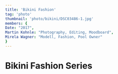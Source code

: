 ```yaml
---
title: 'Bikini Fashion'
tag: 'photo'
thumbnail: 'photo/bikini/DSC03486-1.jpg'
members: {
Date: "2017",        
Martin Kohnle: "Photography, Editing, Moodboard",
Mirela Wagner: "Modell, Fashion, Pool Owner"
}
---
```

# Bikini Fashion Series

<image-loader height="overview_image_portrait" image="photo/bikini"></image-loader>

